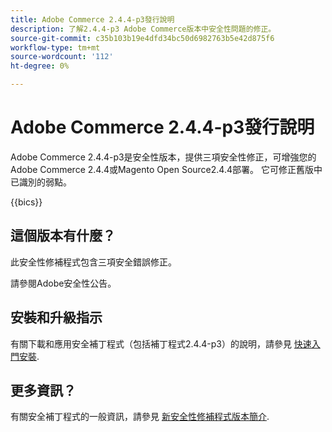 ```yaml
---
title: Adobe Commerce 2.4.4-p3發行說明
description: 了解2.4.4-p3 Adobe Commerce版本中安全性問題的修正。
source-git-commit: c35b103b19e4dfd34bc50d6982763b5e42d875f6
workflow-type: tm+mt
source-wordcount: '112'
ht-degree: 0%

---
```



# Adobe Commerce 2.4.4-p3發行說明

Adobe Commerce 2.4.4-p3是安全性版本，提供三項安全性修正，可增強您的Adobe Commerce 2.4.4或Magento Open Source2.4.4部署。 它可修正舊版中已識別的弱點。

{{bics}}

## 這個版本有什麼？

此安全性修補程式包含三項安全錯誤修正。

請參閱Adobe安全性公告。

## 安裝和升級指示

有關下載和應用安全補丁程式（包括補丁程式2.4.4-p3）的說明，請參見 [快速入門安裝](../../../installation/composer.md).

## 更多資訊？

有關安全補丁程式的一般資訊，請參見 [新安全性修補程式版本簡介](https://community.magento.com/t5/Magento-DevBlog/Introducing-the-New-Security-Patch-Release/ba-p/141287).
